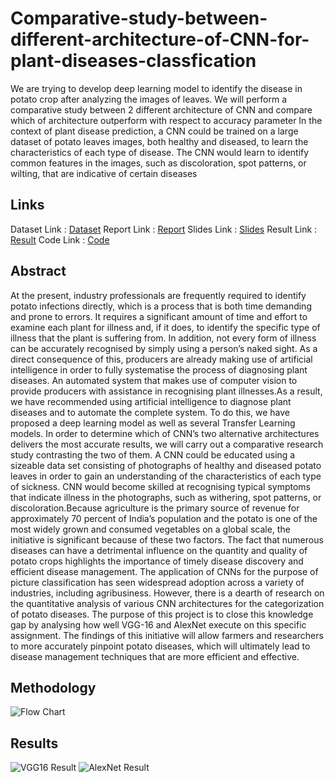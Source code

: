 # Comparative-study-between-different-architecture-of-CNN-for-plant-diseases-classfication
We are trying to develop deep learning model to identify the disease in potato crop
after analyzing the images of leaves.
We will perform a comparative study between 2 different architecture of CNN and
compare which of architecture outperform with respect to accuracy parameter
In the context of plant disease prediction, a CNN could be trained on a large
dataset of potato leaves images, both healthy and diseased, to learn the
characteristics of each type of disease. The CNN would learn to identify common
features in the images, such as discoloration, spot patterns, or wilting, that are
indicative of certain diseases
## Links
Dataset Link : [Dataset](https://www.kaggle.com/datasets/emmarex/plantdisease)
Report Link : [Report](https://github.com/vidiptvashist/Comparative-study-between-different-architecture-of-CNN-for-plant-diseases-classfication/blob/main/report/Project%20Report.pdf)
Slides Link : [Slides](https://github.com/vidiptvashist/Comparative-study-between-different-architecture-of-CNN-for-plant-diseases-classfication/tree/main/Content%20Weekly)
Result Link : [Result](https://github.com/vidiptvashist/Comparative-study-between-different-architecture-of-CNN-for-plant-diseases-classfication/tree/main/Results)
Code Link : [Code](https://github.com/vidiptvashist/Comparative-study-between-different-architecture-of-CNN-for-plant-diseases-classfication/tree/main/Code)

## Abstract
At the present, industry professionals are frequently required to identify potato infections directly, which is a process that is both time demanding and prone to errors. It requires a significant
amount of time and effort to examine each plant for illness and, if it does, to identify the specific type of illness that the plant is suffering from. In addition, not every form of illness can be
accurately recognised by simply using a person’s naked sight. As a direct consequence of this,
producers are already making use of artificial intelligence in order to fully systematise the process
of diagnosing plant diseases. An automated system that makes use of computer vision to provide
producers with assistance in recognising plant illnesses.As a result, we have recommended using
artificial intelligence to diagnose plant diseases and to automate the complete system. To do this,
we have proposed a deep learning model as well as several Transfer Learning models. In order to
determine which of CNN’s two alternative architectures delivers the most accurate results, we will
carry out a comparative research study contrasting the two of them. A CNN could be educated
using a sizeable data set consisting of photographs of healthy and diseased potato leaves in order
to gain an understanding of the characteristics of each type of sickness. CNN would become skilled
at recognising typical symptoms that indicate illness in the photographs, such as withering, spot
patterns, or discoloration.Because agriculture is the primary source of revenue for approximately
70 percent of India’s population and the potato is one of the most widely grown and consumed
vegetables on a global scale, the initiative is significant because of these two factors. The fact that
numerous diseases can have a detrimental influence on the quantity and quality of potato crops
highlights the importance of timely disease discovery and efficient disease management. The application of CNNs for the purpose of picture classification has seen widespread adoption across a
variety of industries, including agribusiness. However, there is a dearth of research on the quantitative analysis of various CNN architectures for the categorization of potato diseases. The purpose of
this project is to close this knowledge gap by analysing how well VGG-16 and AlexNet execute on
this specific assignment. The findings of this initiative will allow farmers and researchers to more
accurately pinpoint potato diseases, which will ultimately lead to disease management techniques
that are more efficient and effective.

## Methodology
![Flow Chart](https://user-images.githubusercontent.com/86826802/233789865-19389b55-95ae-4bf5-becc-43ced5945eea.png)

## Results
![VGG16 Result](https://user-images.githubusercontent.com/86826802/233789978-e0a99b6f-0009-47d9-b758-7db80d5eea1c.png)
![AlexNet Result](https://user-images.githubusercontent.com/86826802/233789976-de88c806-300c-484d-bb3c-32e1c05dad5f.png)
